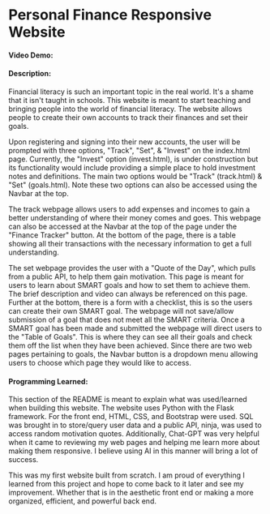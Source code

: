# Personal Finance Responsive Website
#### Video Demo:  <URL HERE>
#### Description:
Financial literacy is such an important topic in the real world. It's a shame that it isn't taught in schools. This website is meant to start teaching and bringing people into the world of financial literacy. The website allows people to create their own accounts to track their finances and set their goals. 

Upon registering and signing into their new accounts, the user will be prompted with three options, "Track", "Set", & "Invest" on the index.html page. Currently, the "Invest" option (invest.html), is under construction but its functionality would include providing a simple place to hold investment notes and definitions. The main two options would be "Track" (track.html) & "Set" (goals.html). Note these two options can also be accessed using the Navbar at the top. 

The track webpage allows users to add expenses and incomes to gain a better understanding of where their money comes and goes. This webpage can also be accessed at the Navbar at the top of the page under the "Finance Tracker" button. At the bottom of the page, there is a table showing all their transactions with the necessary information to get a full understanding.  

The set webpage provides the user with a "Quote of the Day", which pulls from a public API, to help them gain motivation. This page is meant for users to learn about SMART goals and how to set them to achieve them. The brief description and video can always be referenced on this page. Further at the bottom, there is a form with a checklist, this is so the users can create their own SMART goal. The webpage will not save/allow submission of a goal that does not meet all the SMART criteria. Once a SMART goal has been made and submitted the webpage will direct users to the "Table of Goals". This is where they can see all their goals and check them off the list when they have been achieved. Since there are two web pages pertaining to goals, the Navbar button is a dropdown menu allowing users to choose which page they would like to access. 

#### Programming Learned:
This section of the README is meant to explain what was used/learned when building this website. The website uses Python with the Flask framework. For the front end, HTML, CSS, and Bootstrap were used. SQL was brought in to store/query user data and a public API, ninja, was used to access random motivation quotes. Additionally, Chat-GPT was very helpful when it came to reviewing my web pages and helping me learn more about making them responsive. I believe using AI in this manner will bring a lot of success. 

This was my first website built from scratch. I am proud of everything I learned from this project and hope to come back to it later and see my improvement. Whether that is in the aesthetic front end or making a more organized, efficient, and powerful back end. 
